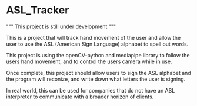 # ASL_Tracker
"""
This project is still under development
"""

This is a project that will track hand movement of the user and allow the user to use the ASL (American Sign Language) alphabet to spell out words.  

This project is using the openCV-python and mediapipe library to follow the users hand movement, and to control the users camera while in use.

Once complete, this project should allow users to sign the ASL alphabet and the program will reconize, and write down what letters the user is signing.

In real world, this can be used for companies that do not have an ASL interpreter to communicate with a broader horizon of clients.
